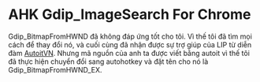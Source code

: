 # AHK Gdip_ImageSearch For Chrome
Gdip_BitmapFromHWND đã không đáp ứng tốt cho tôi. Vì thế tôi đã tìm mọi cách để thay đổi nó, và cuối cùng đã nhận được sự trợ giúp của LIP
từ diễn đàm [AutoitVN](http://autoitvn.com). Nhưng mã nguồn của anh ta được viết bằng autoit vì thế tôi đã thực hiện chuyển đổi sang autohotkey và đặt tên cho nó là Gdip_BitmapFromHWND_EX.
